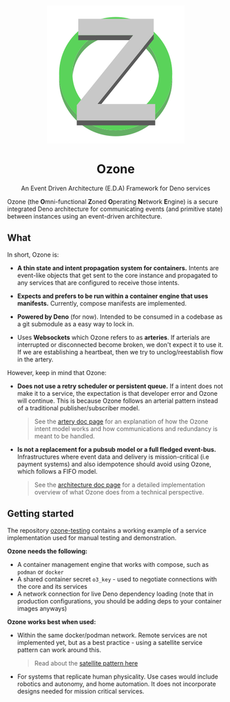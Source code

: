 <div align="center">
  <a href="https://hackernoon.com/ozone-the-multi-instance-state-management-system-59ed2d7a104b">
    <img width=320" height="320" src="docs/logos/logo-bsd.png" />
  </a>
  <br>
  <h1>Ozone</h1>
  <p>An Event Driven Architecture (E.D.A) Framework for Deno services</p>
</div>

Ozone (the **O**mni-functional **Z**oned **O**perating **N**etwork **E**ngine) is a
secure integrated Deno architecture for communicating events (and primitive state) between instances using an event-driven architecture.

## What

In short, Ozone is:

- **A thin state and intent propagation system for containers.** Intents are event-like objects that get sent to the core instance and propagated to any services that are configured to receive those intents.

- **Expects and prefers to be run within a container engine that uses manifests.** Currently, compose manifests are implemented.

- **Powered by Deno** (for now). Intended to be consumed in a codebase as a git submodule as a easy way to lock in.

- Uses **Websockets** which Ozone refers to as **arteries**. If arterials are interrupted or disconnected become broken, we don't expect it to use it. If we are establishing a heartbeat, then we try to unclog/reestablish flow in the artery.

However, keep in mind that Ozone:

- **Does not use a retry scheduler or persistent queue.** If a intent does not make it to a service, the expectation is that developer error and Ozone will continue. This is because Ozone follows an arterial pattern instead of a traditional publisher/subscriber model.

  > See the [artery doc page](./docs/artery.md) for an explanation of how the Ozone intent model works and how communications and redundancy is meant to be handled.

- **Is not a replacement for a pubsub model or a full fledged event-bus.** Infrastructures where event data and delivery is mission-critical (i.e payment systems) and also idempotence should avoid using Ozone, which follows a FIFO model.

  > See the [architecture doc page](./docs/architecture.md) for a detailed implementation overview of what Ozone does from a technical perspective.

## Getting started

The repository [ozone-testing]() contains a working example of a service implementation used for manual testing and demonstration.

**Ozone needs the following:**
- A container management engine that works with compose, such as `podman` or `docker`
- A shared container secret `o3_key` - used to negotiate connections with the core and its services
- A network connection for live Deno dependency loading (note that in production configurations, you should be adding deps to your container images anyways)

**Ozone works best when used:**
- Within the same docker/podman network. Remote services are not implemented yet, but as a best practice - using a satellite service pattern can work around this.
  > Read about the [satellite pattern here](./docs//satellites.md)
- For systems that replicate human physicality. Use cases would include robotics and autonomy, and home automation. It does not incorporate designs needed for mission critical services.
